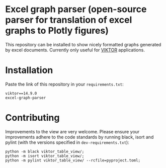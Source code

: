 # Excel graph parser (open-source parser for translation of excel graphs to Plotly figures)
This repository can be installed to show nicely formatted graphs generated by excel documents.
Currently only useful for [VIKTOR](https://www.viktor.ai) applications.

# Installation
Paste the link of this repository in your `requirements.txt`:
```text
viktor==14.9.0
excel-graph-parser
```

# Contributing
Improvements to the view are very welcome. Please ensure your improvements adhere to the code standards by running 
black, isort and pylint (with the versions specified in `dev-requirements.txt`):
```shell
python -m black viktor_table_view/;
python -m isort viktor_table_view/;
python -m pylint viktor_table_view/ --rcfile=pyproject.toml;
```
